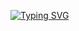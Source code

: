 [![Typing SVG](https://readme-typing-svg.herokuapp.com?font=Architects+Daughter&size=25&duration=2500&width=600&lines=+Software+Developer;Philomath%2C+Epicurean+and+Refined;I'm+interested+in+mobile+and+web+programming)](https://git.io/typing-svg)
